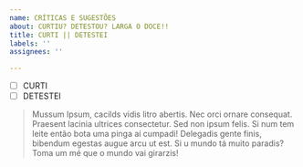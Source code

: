 ```yaml
---
name: CRÍTICAS E SUGESTÕES
about: CURTIU? DETESTOU? LARGA O DOCE!!
title: CURTI || DETESTEI
labels: ''
assignees: ''

---
```


- [ ] CURTI
- [ ] DETESTEI

> Mussum Ipsum, cacilds vidis litro abertis. Nec orci ornare consequat. Praesent lacinia ultrices consectetur. Sed non ipsum felis. Si num tem leite então bota uma pinga aí cumpadi! Delegadis gente finis, bibendum egestas augue arcu ut est. Si u mundo tá muito paradis? Toma um mé que o mundo vai girarzis!
